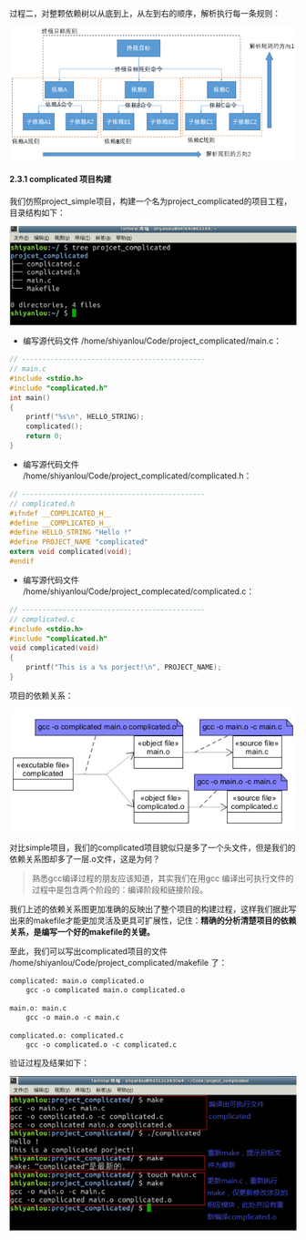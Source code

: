 

过程二，对整颗依赖树以从底到上，从左到右的顺序，解析执行每一条规则：

![1-2.1.2-3](0.5_一个实例.assets/document-uid298389labid2374timestamp1481542553598.png)



#### 2.3.1 complicated 项目构建

我们仿照project_simple项目，构建一个名为project_complicated的项目工程，目录结构如下：

![1-2.3.1-1](0.5_一个实例.assets/document-uid298389labid2374timestamp1481542725973.png)

- 编写源代码文件 /home/shiyanlou/Code/project_complicated/main.c：

```c++
// ---------------------------------------------
// main.c
#include <stdio.h>
#include "complicated.h"
int main()
{
    printf("%s\n", HELLO_STRING);
    complicated();
    return 0;
}
```

- 编写源代码文件 /home/shiyanlou/Code/project_complicated/complicated.h：

```c
// ---------------------------------------------
// complicated.h
#ifndef __COMPLICATED_H__
#define __COMPLICATED_H__
#define HELLO_STRING "Hello !"
#define PROJECT_NAME "complicated"
extern void complicated(void);
#endif
```

- 编写源代码文件 /home/shiyanlou/Code/project_complecated/complicated.c：

```c
// ---------------------------------------------
// complicated.c
#include <stdio.h>
#include "complicated.h"
void complicated(void)
{
    printf("This is a %s porject!\n", PROJECT_NAME);
}
```

项目的依赖关系：

![1-2.3.1-2](0.5_一个实例.assets/document-uid298389labid2374timestamp1481542738231.png)

对比simple项目，我们的complicated项目貌似只是多了一个头文件，但是我们的依赖关系图却多了一层.o文件，这是为何？

> 熟悉gcc编译过程的朋友应该知道，其实我们在用gcc 编译出可执行文件的过程中是包含两个阶段的：编译阶段和链接阶段。

我们上述的依赖关系图更加准确的反映出了整个项目的构建过程，这样我们据此写出来的makefile才能更加灵活及更具可扩展性，记住：**精确的分析清楚项目的依赖关系，是编写一个好的makefile的关键。**

至此，我们可以写出complicated项目的文件 /home/shiyanlou/Code/project_complicated/makefile 了：

```
complicated: main.o complicated.o
    gcc -o complicated main.o complicated.o

main.o: main.c
    gcc -o main.o -c main.c
    
complicated.o: complicated.c
    gcc -o complicated.o -c complicated.c
```

验证过程及结果如下：

![1-2.3.1-3](0.5_一个实例.assets/document-uid298389labid2374timestamp1481542750505.png)